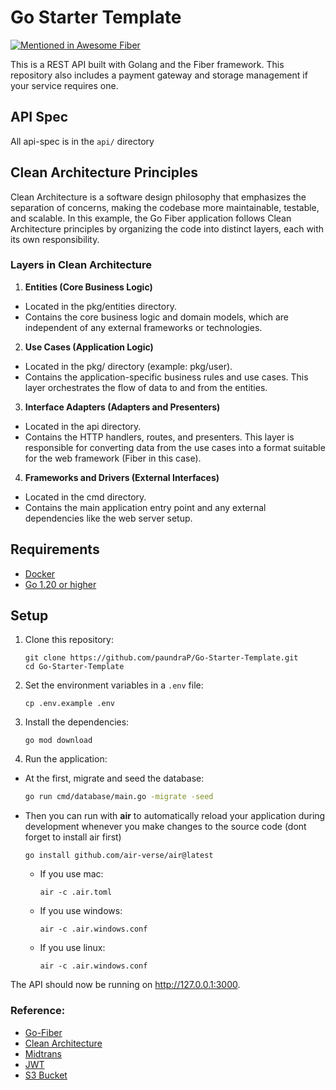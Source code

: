 # Go Starter Template

[![Mentioned in Awesome Fiber](https://awesome.re/mentioned-badge-flat.svg)](https://github.com/gofiber/awesome-fiber)

This is a REST API built with Golang and the Fiber framework. This repository also includes a payment gateway and storage management if your service requires one.

## API Spec

All api-spec is in the `api/` directory

## Clean Architecture Principles

Clean Architecture is a software design philosophy that emphasizes the separation of concerns, making the codebase more maintainable, testable, and scalable. In this example, the Go Fiber application follows Clean Architecture principles by organizing the code into distinct layers, each with its own responsibility.

### Layers in Clean Architecture

1. **Entities (Core Business Logic)**

- Located in the pkg/entities directory.
- Contains the core business logic and domain models, which are independent of any external frameworks or technologies.

2. **Use Cases (Application Logic)**

- Located in the pkg/ directory (example: pkg/user).
- Contains the application-specific business rules and use cases. This layer orchestrates the flow of data to and from the entities.

3. **Interface Adapters (Adapters and Presenters)**

- Located in the api directory.
- Contains the HTTP handlers, routes, and presenters. This layer is responsible for converting data from the use cases into a format suitable for the web framework (Fiber in this case).

4. **Frameworks and Drivers (External Interfaces)**

- Located in the cmd directory.
- Contains the main application entry point and any external dependencies like the web server setup.

## Requirements

- [Docker](https://www.docker.com/)
- [Go 1.20 or higher](https://go.dev/dl/)

## Setup

1. Clone this repository:
   ```shell
   git clone https://github.com/paundraP/Go-Starter-Template.git
   cd Go-Starter-Template
   ```
2. Set the environment variables in a `.env` file:
   ```shell
   cp .env.example .env
   ```
3. Install the dependencies:
   ```shell
   go mod download
   ```
4. Run the application:

- At the first, migrate and seed the database:
  ```bash
  go run cmd/database/main.go -migrate -seed
  ```
- Then you can run with **air** to automatically reload your application during development whenever you make changes to the source code (dont forget to install air first)

  ```shell
  go install github.com/air-verse/air@latest
  ```

  - If you use mac:
    ```shell
    air -c .air.toml
    ```
  - If you use windows:
    ```shell
    air -c .air.windows.conf
    ```
  - If you use linux:
    ```shell
    air -c .air.windows.conf
    ```

The API should now be running on http://127.0.0.1:3000.

### Reference:

- [Go-Fiber](https://github.com/gofiber/recipes/tree/master/clean-architecture)
- [Clean Architecture](https://8thlight.com/blog/uncle-bob/2012/08/13/the-clean-architecture.html)
- [Midtrans](https://github.com/Midtrans/midtrans-go)
- [JWT](https://github.com/golang-jwt/jwt)
- [S3 Bucket](https://github.com/aws/aws-sdk-go-v2)
